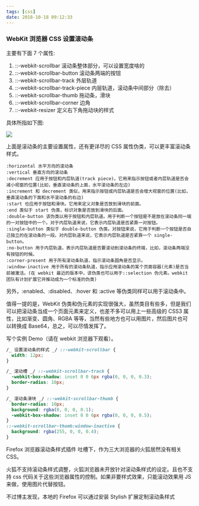 ```yaml
---
tags: [css]
date: 2018-10-18 09:12:33
---
```


### WebKit 浏览器 CSS 设置滚动条

主要有下面 7 个属性:

1.  ::-webkit-scrollbar 滚动条整体部分，可以设置宽度啥的
2.  ::-webkit-scrollbar-button 滚动条两端的按钮
3.  ::-webkit-scrollbar-track 外层轨道
4.  ::-webkit-scrollbar-track-piece 内层轨道，滚动条中间部分（除去）
5.  ::-webkit-scrollbar-thumb 拖动条，滑块
6.  ::-webkit-scrollbar-corner 边角
7.  ::-webkit-resizer 定义右下角拖动块的样式

具体所指如下图:

![](http://ogbkru1bq.bkt.clouddn.com/1539825277.png)

上面是滚动条的主要设置属性，还有更详尽的 CSS 属性伪类，可以更丰富滚动条样式。

```
:horizontal 水平方向的滚动条
:vertical 垂直方向的滚动条
:decrement 应用于按钮和内层轨道(track piece)。它用来指示按钮或者内层轨道是否会减小视窗的位置(比如，垂直滚动条的上面，水平滚动条的左边)
:increment 和 decrement 类似，用来指示按钮或内层轨道是否会增大视窗的位置(比如，垂直滚动条的下面和水平滚动条的右边)
:start 也应用于按钮和滑块。它用来定义对象是否放到滑块的前面。
:end 类似于 start 伪类，标识对象是否放到滑块的后面。
:double-button 该伪类以用于按钮和内层轨道。用于判断一个按钮是不是放在滚动条同一端的一对按钮中的一个。对于内层轨道来说，它表示内层轨道是否紧靠一对按钮。
:single-button 类似于 double-button 伪类。对按钮来说，它用于判断一个按钮是否自己独立的在滚动条的一段。对内层轨道来说，它表示内层轨道是否紧靠一个 single-button。
:no-button 用于内层轨道，表示内层轨道是否要滚动到滚动条的终端，比如，滚动条两端没有按钮的时候。
:corner-present 用于所有滚动条轨道，指示滚动条圆角是否显示。
:window-inactive 用于所有的滚动条轨道，指示应用滚动条的某个页面容器(元素)是否当前被激活。(在 webkit 最近的版本中，该伪类也可以用于::selection 伪元素。webkit 团队有计划扩展它并推动成为一个标准的伪类)
```

另外，:enabled、:disabled、:hover 和 :active 等伪类同样可以用于滚动条中。

值得一提的是，WebKit 伪类和伪元素的实现很强大，虽然类目有些多，但是我们可以把滚动条当成一个页面元素来定义，也差不多可以用上一些高级的 CSS3 属性，比如渐变、圆角、RGBA 等等，当然有些地方也可以用图片，然后图片也可以转换成 Base64，总之，可以尽情发挥了。

写个实例 Demo（请在 webkit 浏览器下观看）。

```css
/_ 设置滚动条的样式 _/ ::-webkit-scrollbar {
  width: 12px;
}

/_ 滚动槽 _/ ::-webkit-scrollbar-track {
  -webkit-box-shadow: inset 0 0 6px rgba(0, 0, 0, 0.3);
  border-radius: 10px;
}

/_ 滚动条滑块 _/ ::-webkit-scrollbar-thumb {
  border-radius: 10px;
  background: rgba(0, 0, 0, 0.1);
  -webkit-box-shadow: inset 0 0 6px rgba(0, 0, 0, 0.5);
}
::-webkit-scrollbar-thumb:window-inactive {
  background: rgba(255, 0, 0, 0.4);
}
```

Firefox 浏览器滚动条样式插件
吐槽下，作为三大浏览器的火狐居然没有相关 CSS。

火狐不支持滚动条样式调整，火狐浏览器未开放针对滚动条样式的设定。且也不支持 css 代码关于这些浏览器属性的控制。如果非要样式效果，只能滚动效果用 JS 来做，使用图片代替按钮。

不过博主发现，本地的 Firefox 可以通过安装 Stylish 扩展定制滚动条样式
